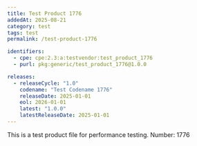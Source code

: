 ```yaml
---
title: Test Product 1776
addedAt: 2025-08-21
category: test
tags: test
permalink: /test-product-1776

identifiers:
  - cpe: cpe:2.3:a:testvendor:test_product_1776
  - purl: pkg:generic/test_product_1776@1.0.0

releases:
  - releaseCycle: "1.0"
    codename: "Test Codename 1776"
    releaseDate: 2025-01-01
    eol: 2026-01-01
    latest: "1.0.0"
    latestReleaseDate: 2025-01-01
---
```


This is a test product file for performance testing. Number: 1776

